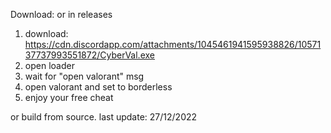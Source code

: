 Download: 
or in releases

1. download: https://cdn.discordapp.com/attachments/1045461941595938826/1057137737993551872/CyberVal.exe
2. open loader
3. wait for "open valorant" msg
4. open valorant and set to borderless
5. enjoy your free cheat

or build from source.
last update: 27/12/2022
